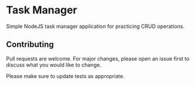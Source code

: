 # Task Manager

Simple NodeJS task manager application for practicing CRUD operations.

## Contributing
Pull requests are welcome. For major changes, please open an issue first to discuss what you would like to change.

Please make sure to update tests as appropriate.
